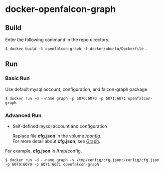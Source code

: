 # docker-openfalcon-graph

## Build

Enter the following command in the repo directory.

```
$ docker build -t openfalcon-graph -f docker/ubuntu/Dockerfile .
```

## Run

### Basic Run

Use default mysql account, configuration, and falcon-graph package.

```
$ docker run -d --name graph -p 6070:6070 -p 6071:6071 openfalcon-graph
```

### Advanced Run

+ Self-defined mysql account and configuration

    Replace file **cfg.json** in the volume */config*.  
    For more detail about **cfg.json**, see [Graph](http://book.open-falcon.com/zh/install/graph.html).

For example, **cfg.json** in /tmp/config,

```
$ docker run -d --name graph -v /tmp/config/cfg.json:/config/cfg.json -p 6070:6070 -p 6071:6071 openfalcon-graph
```
